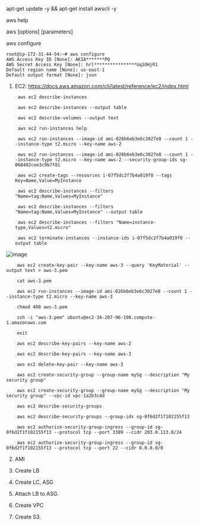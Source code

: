 apt-get update -y && apt-get install awscli -y

aws help

aws [options] <command> <subcommand> [parameters]
  
aws configure

    root@ip-172-31-44-54:~# aws configure
    AWS Access Key ID [None]: AKIA*******PQ
    AWS Secret Access Key [None]: hrl****************Gq1OHjR1
    Default region name [None]: us-east-1
    Default output format [None]: json

1. EC2: https://docs.aws.amazon.com/cli/latest/reference/ec2/index.html

        aws ec2 describe-instances

        aws ec2 describe-instances --output table

        aws ec2 describe-volumes --output text
        
        aws ec2 run-instances help
        
        aws ec2 run-instances --image-id ami-026b6eb3e6c3027e8 --count 1 --instance-type t2.micro --key-name aws-2
        
        aws ec2 run-instances --image-id ami-026b6eb3e6c3027e8 --count 1 --instance-type t2.micro --key-name aws-2 --security-group-ids sg-068402cee3c9b7f81
        
        aws ec2 create-tags --resources i-07f5dc2f7b4a019f0 --tags Key=Name,Value=MyInstance
              
        aws ec2 describe-instances --filters "Name=tag:Name,Values=MyInstance"
        
        aws ec2 describe-instances --filters "Name=tag:Name,Values=MyInstance" --output table
        
        aws ec2 describe-instances --filters "Name=instance-type,Values=t2.micro"
        
        aws ec2 terminate-instances --instance-ids i-07f5dc2f7b4a019f0 --output table

![image](https://user-images.githubusercontent.com/24622526/49352204-d618fd00-f6dc-11e8-9eab-3756290d7dbc.png)


        aws ec2 create-key-pair --key-name aws-3 --query 'KeyMaterial' --output text > aws-3.pem
        
        cat aws-3.pem
        
        aws ec2 run-instances --image-id ami-026b6eb3e6c3027e8 --count 1 --instance-type t2.micro --key-name aws-3
        
        chmod 400 aws-3.pem
        
        ssh -i "aws-3.pem" ubuntu@ec2-34-207-96-190.compute-1.amazonaws.com
        
        exit
        
        aws ec2 describe-key-pairs --key-name aws-2
        
        aws ec2 describe-key-pairs --key-name aws-3
        
        aws ec2 delete-key-pair --key-name aws-3
        
        aws ec2 create-security-group --group-name mySg --description "My security group"
        
        aws ec2 create-security-group --group-name mySg --description "My security group" --vpc-id vpc-1a2b3c4d
        
        aws ec2 describe-security-groups
        
        aws ec2 describe-security-groups --group-ids sg-0f6d2f1f102155f13
        
        aws ec2 authorize-security-group-ingress --group-id sg-0f6d2f1f102155f13 --protocol tcp --port 3389 --cidr 203.0.113.0/24
        
        aws ec2 authorize-security-group-ingress --group-id sg-0f6d2f1f102155f13 --protocol tcp --port 22 --cidr 0.0.0.0/0
        
2. AMI

        
        
2. Create LB

3. Create LC, ASG

4. Attach LB to ASG.

5. Create VPC

6. Create S3.

